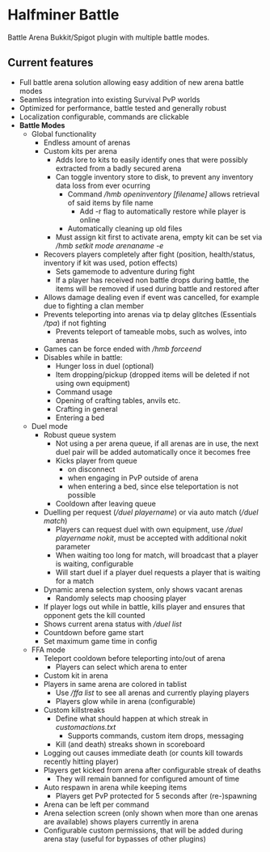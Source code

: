 # Halfminer Battle
Battle Arena Bukkit/Spigot plugin with multiple battle modes.

Current features
-------
- Full battle arena solution allowing easy addition of new arena battle modes
- Seamless integration into existing Survival PvP worlds
- Optimized for performance, battle tested and generally robust
- Localization configurable, commands are clickable
- **Battle Modes**
  - Global functionality
    - Endless amount of arenas
    - Custom kits per arena
      - Adds lore to kits to easily identify ones that were possibly extracted from a badly secured arena
      - Can toggle inventory store to disk, to prevent any inventory data loss from ever ocurring
        - Command */hmb openinventory [filename]* allows retrieval of said items by file name
          - Add -r flag to automatically restore while player is online
        - Automatically cleaning up old files
      - Must assign kit first to activate arena, empty kit can be set via */hmb setkit mode arenaname -e*
    - Recovers players completely after fight (position, health/status, inventory if kit was used, potion effects)
      - Sets gamemode to adventure during fight
      - If a player has received non battle drops during battle, the items will be removed if used during battle and restored after
    - Allows damage dealing even if event was cancelled, for example due to fighting a clan member
    - Prevents teleporting into arenas via tp delay glitches (Essentials */tpa*) if not fighting
      - Prevents teleport of tameable mobs, such as wolves, into arenas
    - Games can be force ended with */hmb forceend*
    - Disables while in battle:
      - Hunger loss in duel (optional)
      - Item dropping/pickup (dropped items will be deleted if not using own equipment)
      - Command usage
      - Opening of crafting tables, anvils etc.
      - Crafting in general
      - Entering a bed
  - Duel mode
    - Robust queue system
      - Not using a per arena queue, if all arenas are in use, the next duel pair will be added automatically once it becomes free
      - Kicks player from queue 
        - on disconnect
        - when engaging in PvP outside of arena
        - when entering a bed, since else teleportation is not possible
      - Cooldown after leaving queue
    - Duelling per request (*/duel playername*) or via auto match (*/duel match*)
      - Players can request duel with own equipment, use */duel playername nokit*, must be accepted with additional nokit parameter
      - When waiting too long for match, will broadcast that a player is waiting, configurable
      - Will start duel if a player duel requests a player that is waiting for a match
    - Dynamic arena selection system, only shows vacant arenas
      - Randomly selects map choosing player
    - If player logs out while in battle, kills player and ensures that opponent gets the kill counted
    - Shows current arena status with */duel list*
    - Countdown before game start
    - Set maximum game time in config
  - FFA mode
    - Teleport cooldown before teleporting into/out of arena
      - Players can select which arena to enter
    - Custom kit in arena
    - Players in same arena are colored in tablist
      - Use */ffa list* to see all arenas and currently playing players
      - Players glow while in arena (configurable)
    - Custom killstreaks
      - Define what should happen at which streak in *customactions.txt*
        - Supports commands, custom item drops, messaging
      - Kill (and death) streaks shown in scoreboard
    - Logging out causes immediate death (or counts kill towards recently hitting player)
    - Players get kicked from arena after configurable streak of deaths
      - They will remain banned for configured amount of time
    - Auto respawn in arena while keeping items
      - Players get PvP protected for 5 seconds after (re-)spawning
    - Arena can be left per command
    - Arena selection screen (only shown when more than one arenas are available) shows players currently in arena
    - Configurable custom permissions, that will be added during arena stay (useful for bypasses of other plugins)
    